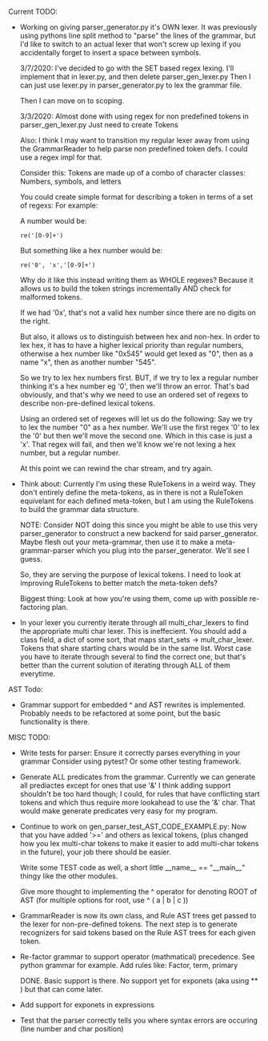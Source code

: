 Current TODO:

*   Working on giving parser_generator.py it's OWN lexer. It was previously 
    using pythons line split method to "parse" the lines of the grammar, but 
    I'd like to switch to an actual lexer that won't screw up lexing if you 
    accidentally forget to insert a space between symbols. 

    3/7/2020: I've decided to go with the SET based regex lexing.
    I'll implement that in lexer.py, and then delete parser_gen_lexer.py
    Then I can just use lexer.py in parser_generator.py to lex the grammar file.

    Then I can move on to scoping.

    3/3/2020: 
    Almost done with using regex for non predefined tokens in parser_gen_lexer.py
    Just need to create Tokens 

    Also: I think I may want to transition my regular lexer away from using the GrammarReader
    to help parse non predefined token defs. I could use a regex impl for that.

    Consider this: Tokens are made up of a combo of character classes: Numbers, symbols, and letters

    You could create simple format for describing a token in terms of a set of regexs:
    For example:

    A number would be: 
        
        re('[0-9]+') 
    
    But something like a hex number would be:

        re('0', 'x','[0-9]+')

    Why do it like this instead writing them as WHOLE regexes? Because it allows us to 
    build the token strings incrementally AND check for malformed tokens.

    If we had '0x', that's not a valid hex number since there are no digits on the right.

    But also, it allows us to distinguish between hex and non-hex. In order to lex hex, 
    it has to have a higher lexical priority than regular numbers, otherwise a hex number like
    "0x545" would get lexed as "0", then as a name "x", then as another number "545".

    So we try to lex hex numbers first. BUT, if we try to lex a regular number thinking it's a hex
    number eg '0', then we'll throw an error. That's bad obviously, and that's why we need to use an
    ordered set of regexs to describe non-pre-defined lexical tokens.

    Using an ordered set of regexes will let us do the following: Say we try to lex the number "0" as a hex
    number. We'll use the first regex '0' to lex the '0' but then we'll move the second one. Which in this
    case is just a 'x'. That regex will fail, and then we'll know we're not lexing a hex number, but a 
    regular number. 

    At this point we can rewind the char stream, and try again.



*   Think about: Currently I'm using these RuleTokens in a weird way. They don't entirely
    define the meta-tokens, as in there is not a RuleToken equivelant for each defined 
    meta-token, but I am using the RuleTokens to build the grammar data structure. 

    NOTE: Consider NOT doing this since you might be able to use this very parser_generator
          to construct a new backend for said parser_generator. Maybe flesh out your meta-grammar,
          then use it to make a meta-grammar-parser which you plug into the parser_generator. 
          We'll see I guess. 

    So, they are serving the purpose of lexical tokens. I need to look at improving 
    RuleTokens to better match the meta-token defs? 

    Biggest thing: Look at how you're using them, come up with possible re-factoring plan.

*   In your lexer you currently iterate through all multi_char_lexers to find the appropriate 
    multi char lexer. This is ineffecient. You should add a class field, a dict of some sort, 
    that maps start_sets -> mult_char_lexer. Tokens that share starting chars would be in the 
    same list. Worst case you have to iterate through several to find the correct one, but 
    that's better than the current solution of iterating through ALL of them everytime. 

AST Todo:

*   Grammar support for embedded ^ and AST rewrites is implemented.
    Probably needs to be refactored at some point, but the basic functionality is there.

MISC TODO: 

*   Write tests for parser: Ensure it correctly parses everything in your grammar
    Consider using pytest? Or some other testing framework.

*   Generate ALL predicates from the grammar.
    Currently we can generate all prediactes except for ones that use '&' 
    I think adding support shouldn't be too hard though; I could, for rules that
    have conflicting start tokens  and which thus require more lookahead to use
    the '&' char. That would make generate predicates very easy for my program.

*   Continue to work on gen_parser_test_AST_CODE_EXAMPLE.py:
    Now that you have added '>=' and others as lexical tokens,
    (plus changed how you lex multi-char tokens to make it easier to 
    add multi-char tokens in the future), 
    your job there should be easier. 

    Write some TEST code as well, a short little \_\_name__ == "\_\_main__" thingy like the other modules.

    Give more thought to implementing the ^ operator for denoting ROOT of AST 
    (for multiple options for root, use ^ ( a | b | c )) 

*   GrammarReader is now its own class, and Rule AST trees get passed to the lexer for 
    non-pre-defined tokens. The next step is to generate recognizers for said tokens
    based on the Rule AST trees for each given token.


*   Re-factor grammar to support operator (mathmatical) precedence. See python grammar for example.
    Add rules like: Factor, term, primary

    DONE. Basic support is there. No support yet for exponets (aka using ** ) but that can come later. 

*   Add support for exponets in expressions
        

*   Test that the parser correctly tells you where syntax errors are occuring (line number and char position)